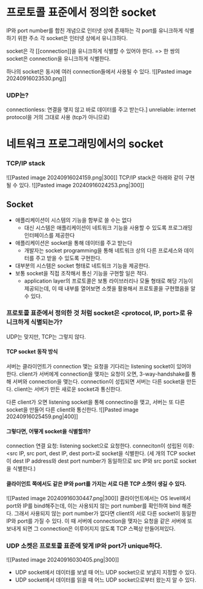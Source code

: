 # 프로토콜 표준에서 정의한 socket
IP와 port number를 합친 개념으로 인터넷 상에 존재하는 각 port를 유니크하게 식별하기 위한 주소
각 socket은 인터넷 상에서 유니크하다.

socket은 각 [[connection]]을 유니크하게 식별할 수 있어야 한다.
=> 한 쌍의 socket은 connection을 유니크하게 식별한다.

하나의 socket은 동시에 여러 connection들에서 사용될 수 있다.
![[Pasted image 20240916023530.png]]
### UDP는?
connectionless: 연결을 맺지 않고 바로 데이터를 주고 받는다.]
unreliable: internet protocol을 거의 그대로 사용 (tcp가 아니므로)

# 네트워크 프로그래밍에서의 socket
### TCP/IP stack
![[Pasted image 20240916024159.png|300]]
TCP/IP stack은 아래와 같이 구현될 수 있다.
![[Pasted image 20240916024253.png|300]]
## Socket
- 애플리케이션이 시스템의 기능을 함부로 쓸 수는 없다
	- 대신 시스템은 애플리케이션이 네트워크 기능을 사용할 수 있도록 프로그래밍 인터페이스를 제공한다
- 애플리케이션은 socket을 통해 데이터를 주고 받는다
	- 개발자는 socket programming을 통해 네트워크 상의 다른 프로세스와 데이터를 주고 받을 수 있도록 구현한다.
- 대부분의 시스템은 socket 형태로 네트워크 기능을 제공한다.
- 보통 socket을 직접 조작해서 통신 기능을 구현할 일은 적다.
	- application layer의 프로토콜은 보통 라이브러리나 모듈 형태로 해당 기능이 제공되는데, 이 때 내부를 열어보면 소켓을 활용해서 프로토콜을 구현했음을 알 수 있다.

### 프로토콜 표준에서 정의한 것 처럼 socket은 \<protocol, IP, port>로 유니크하게 식별되는가?
UDP는 맞지만, TCP는 그렇지 않다.

#### TCP socket 동작 방식
서버는 클라이언트가 connection 맺는 요청을 기다리는 listening socket이 있어야 한다.
client가 서버에게 connection을 맺자는 요청이 오면, 3-way-handshake를 통해 서버와 connection을 맺는다.
connection이 성립되면 서버는 다른 socket을 만든다. 
client는 서버가 만든 새로운 socket과 통신한다.

다른 client가 오면 listening socket을 통해 connectino을 맺고, 서버는 또 다른 socket을 만들어 다른 client와 통신한다.
![[Pasted image 20240916025459.png|400]]
#### 그렇다면, 어떻게 socket을 식별할까?
connection 연결 요청: listening socket으로 요청한다.
conneciton이 성립된 이후: \<src IP, src port, dest IP, dest port>로 socket을 식별한다. (세 개의 TCP socket이 dest IP address와 dest port number가 동일하므로 src IP와 src port로 socket을 식별한다.)
#### 클라이언트 쪽에서도 같은 IP와 port를 가지는 서로 다른 TCP 소켓이 생길 수 있다.
![[Pasted image 20240916030447.png|300]]
클라이언트에서는 OS level에서 port와 IP를 bind해주는데, 이는 사용되지 않는 port number를 확인하여 bind 해준다.
그래서 사용되지 않는 port number가 없다면 client의 서로 다른 socket이 동일한 IP와 port를 가질 수 있다.
이 때 서버에 connection을 맺자는 요청을 같은 서버에 또 보내게 되면 그 connection은 이루어지지 않도록 TCP 스펙상 만들어져있다.
### UDP 소켓은 프로토콜 표준에 맞게 IP와 port가 unique하다.
![[Pasted image 20240916030405.png|300]]
- UDP socket에서 데이터를 보낼 때 어느 UDP socket으로 보낼지 지정할 수 있다.
- UDP socket에서 데이터를 읽을 때 어느 UDP socket으로부터 왔는지 알 수 있다.
